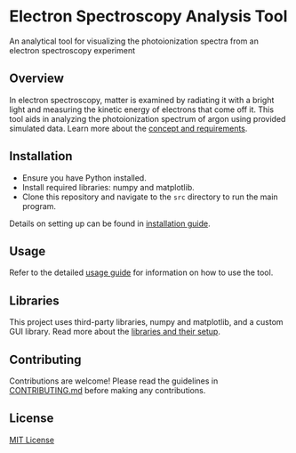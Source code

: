 # Electron Spectroscopy Analysis Tool
An analytical tool for visualizing the photoionization spectra from an electron spectroscopy experiment

## Overview
In electron spectroscopy, matter is examined by radiating it with a bright light and measuring the kinetic energy of electrons that come off it. This tool aids in analyzing the photoionization spectrum of argon using provided simulated data. Learn more about the [concept and requirements](./docs/usage.md).

## Installation
- Ensure you have Python installed.
- Install required libraries: numpy and matplotlib.
- Clone this repository and navigate to the `src` directory to run the main program.

Details on setting up can be found in [installation guide](./docs/installation.md).

## Usage
Refer to the detailed [usage guide](./docs/usage.md) for information on how to use the tool.

## Libraries
This project uses third-party libraries, numpy and matplotlib, and a custom GUI library. Read more about the [libraries and their setup](./docs/libraries.md).

## Contributing
Contributions are welcome! Please read the guidelines in [CONTRIBUTING.md](CONTRIBUTING.md) before making any contributions.

## License
[MIT License](LICENSE)
